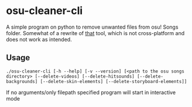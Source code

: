 # osu-cleaner-cli
A simple program on python to remove unwanted files from osu! Songs folder. Somewhat of a rewrite of [that](https://github.com/henntix/osu-cleaner) tool, which is not cross-platform and does not work as intended.
## Usage
```
./osu-cleaner-cli [-h --help] [-v --version] [<path to the osu songs directory> [--delete-videos] [--delete-hitsounds] [--delete-backgrounds] [--delete-skin-elements] [--delete-storyboard-elements]]
```
If no arguments/only filepath specified program will start in interactive mode
